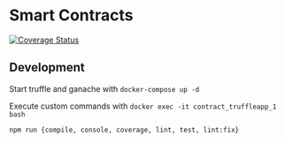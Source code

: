 # Smart Contracts
[![Coverage Status](https://coveralls.io/repos/github/artistic-cryptids/contract/badge.svg?branch=feature/full-ci-support)](https://coveralls.io/github/artistic-cryptids/contract?branch=feature/full-ci-support)
## Development
Start truffle and ganache with `docker-compose up -d`

Execute custom commands with `docker exec -it contract_truffleapp_1 bash`

`npm run {compile, console, coverage, lint, test, lint:fix}`
